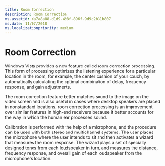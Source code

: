 ```yaml
---
title: Room Correction
description: Room Correction
ms.assetid: da7a8a88-d1d9-498f-896f-9d9c2b31b807
ms.date: 11/07/2018
ms.localizationpriority: medium
---
```


# Room Correction


Windows Vista provides a new feature called room correction processing. This form of processing optimizes the listening experience for a particular location in the room, for example, the center cushion of your couch, by automatically calculating the optimal combination of delay, frequency response, and gain adjustments.

The room correction feature better matches sound to the image on the video screen and is also useful in cases where desktop speakers are placed in nonstandard locations. room correction processing is an improvement over similar features in high-end receivers because it better accounts for the way in which the human ear processes sound.

Calibration is performed with the help of a microphone, and the procedure can be used with both stereo and multichannel systems. The user places the microphone where the user intends to sit and then activates a wizard that measures the room response. The wizard plays a set of specially designed tones from each loudspeaker in turn, and measures the distance, frequency response, and overall gain of each loudspeaker from the microphone's location.

 

 




